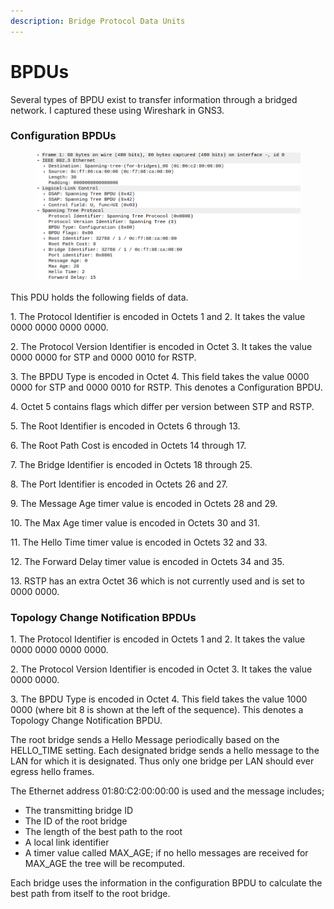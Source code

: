 ```yaml
---
description: Bridge Protocol Data Units
---
```


# BPDUs

Several types of BPDU exist to transfer information through a bridged network. I captured these using Wireshark in GNS3.

### Configuration BPDUs

<figure><img src="../.gitbook/assets/image (6).png" alt=""><figcaption></figcaption></figure>

This PDU holds the following fields of data.

1\.      The Protocol Identifier is encoded in Octets 1 and 2. It takes the value 0000 0000 0000 0000.

2\.      The Protocol Version Identifier is encoded in Octet 3. It takes the value 0000 0000 for STP and 0000 0010 for RSTP.

3\.      The BPDU Type is encoded in Octet 4. This field takes the value 0000 0000 for STP and 0000 0010 for RSTP. This denotes a Configuration BPDU.

4\.      Octet 5 contains flags which differ per version between STP and RSTP.

5\.      The Root Identifier is encoded in Octets 6 through 13.

6\.      The Root Path Cost is encoded in Octets 14 through 17.

7\.      The Bridge Identifier is encoded in Octets 18 through 25.

8\.      The Port Identifier is encoded in Octets 26 and 27.

9\.      The Message Age timer value is encoded in Octets 28 and 29.

10\.   The Max Age timer value is encoded in Octets 30 and 31.

11\.   The Hello Time timer value is encoded in Octets 32 and 33.

12\.   The Forward Delay timer value is encoded in Octets 34 and 35.

13\.   RSTP has an extra Octet 36 which is not currently used and is set to 0000 0000.

### Topology Change Notification BPDUs

1\.      The Protocol Identifier is encoded in Octets 1 and 2. It takes the value 0000 0000 0000 0000.

2\.      The Protocol Version Identifier is encoded in Octet 3. It takes the value 0000 0000.

3\.      The BPDU Type is encoded in Octet 4. This field takes the value 1000 0000 (where bit 8 is shown at the left of the sequence). This denotes a Topology Change Notification BPDU.

The root bridge sends a Hello Message periodically based on the HELLO\_TIME setting. Each designated bridge sends a hello message to the LAN for which it is designated. Thus only one bridge per LAN should ever egress hello frames.

The Ethernet address 01:80:C2:00:00:00 is used and the message includes;

* The transmitting bridge ID
* The ID of the root bridge
* The length of the best path to the root
* A local link identifier
* A timer value called MAX\_AGE; if no hello messages are received for MAX\_AGE the tree will be recomputed.

Each bridge uses the information in the configuration BPDU to calculate the best path from itself to the root bridge.
